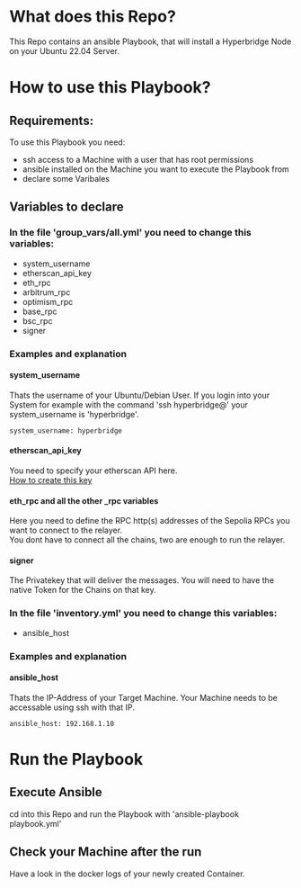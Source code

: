 # What does this Repo?
This Repo contains an ansible Playbook, that will install a Hyperbridge Node on your Ubuntu 22.04 Server.

# How to use this Playbook?

## Requirements:
To use this Playbook you need:
- ssh access to a Machine with a user that has root permissions
- ansible installed on the Machine you want to execute the Playbook from
- declare some Varibales

## Variables to declare
### In the file 'group_vars/all.yml' you need to change this variables:
- system_username
- etherscan_api_key
- eth_rpc
- arbitrum_rpc
- optimism_rpc
- base_rpc
- bsc_rpc
- signer

### Examples and explanation
#### system_username
Thats the username of your Ubuntu/Debian User.
If you login into your System for example with the command 'ssh hyperbridge@<IP-ADDRESS>' your system_username is 'hyperbridge'.   
```
system_username: hyperbridge
```

#### etherscan_api_key
You need to specify your etherscan API here.    
[How to create this key](https://docs.etherscan.io/getting-started/viewing-api-usage-statistics)

#### eth_rpc and all the other _rpc variables
Here you need to define the RPC http(s) addresses of the Sepolia RPCs you want to connect to the relayer.    
You dont have to connect all the chains, two are enough to run the relayer.   

#### signer
The Privatekey that will deliver the messages. You will need to have the native Token for the Chains on that key.   

### In the file 'inventory.yml' you need to change this variables:
- ansible_host

### Examples and explanation
#### ansible_host
Thats the IP-Address of your Target Machine.
Your Machine needs to be accessable using ssh with that IP.
```
ansible_host: 192.168.1.10
```

# Run the Playbook
## Execute Ansible
cd into this Repo and run the Playbook with 'ansible-playbook playbook.yml'

## Check your Machine after the run
Have a look in the docker logs of your newly created Container.   
